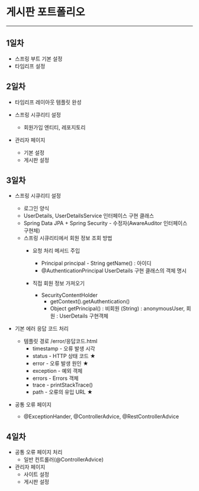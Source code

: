 # 게시판 포트폴리오
* * *
## 1일차
* 스프링 부트 기본 설정
* 타임리프 설정

## 2일차
* 타임리프 레이아웃 템플릿 완성
* 스프링 시큐리티 설정
    - 회원가입 엔티티, 레포지토리


* 관리자 페이지
    - 기본 설정
    * 게시판 설정

## 3일차
* 스프링 시큐리티 설정
    - 로그인 양식
    - UserDetails, UserDetailsService 인터페이스 구현 클래스
    - Spring Data JPA + Spring Security - 수정자(AwareAuditor 인터페이스 구현체)
    - 스프링 시큐리티에서 회원 정보 조회 방법
        - 요청 처리 메서드 주입
            - Principal principal - String getName() : 아이디
            - @AuthenticationPrincipal UserDetails 구현 클래스의 객체 명시

        - 직접 회원 정보 가져오기
            - SecurityContentHolder
                - getContext().getAuthentication()
                - Object getPrincipal() : 비회원 (String) : anonymousUser, 회원 : UserDetails 구현객체

* 기본 에러 응답 코드 처리
    - 템플릿 경로 /error/응답코드.html
        - timestamp - 오류 발생 시각
        - status - HTTP 상태 코드 ★
        - error - 오류 발생 원인 ★
        - exception - 예외 객체
        - errors - Errors 객체
        - trace - printStackTrace()
        - path - 오류의 유입 URL ★


* 공통 오류 페이지
    - @ExceptionHander, @ControllerAdvice, @RestControllerAdvice

## 4일차
* 공통 오류 페이지 처리
    - 일반 컨트롤러(@ControllerAdvice)
* 관리자 페이지
    - 사이트 설정
    - 게시판 설정